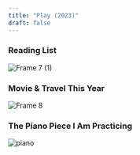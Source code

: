 ```yaml
---
title: "Play (2023)"
draft: false
---
```



### Reading List

![Frame 7 (1)](https://user-images.githubusercontent.com/89154660/236112536-57e36892-792d-4119-afc9-4ad32f06d0d6.png)


### Movie & Travel This Year
![Frame 8](https://user-images.githubusercontent.com/89154660/236115788-34ef917f-836f-4dbd-82cc-6e321becad44.png)

### The Piano Piece I Am Practicing 
![piano](https://user-images.githubusercontent.com/89154660/236120971-e8614ad6-c792-4d8d-b828-b050dace9da0.png)
